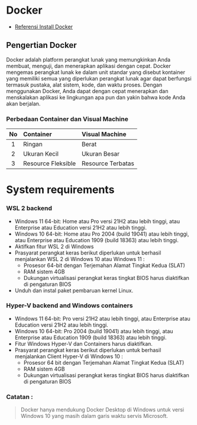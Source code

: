 # Docker

* [Referensi Install Docker](https://www.youtube.com/watch?v=TC07wXKodvQ&t=6s)

## Pengertian Docker

Docker adalah platform perangkat lunak yang memungkinkan Anda membuat, menguji, dan menerapkan aplikasi dengan cepat. Docker mengemas perangkat lunak ke dalam unit standar yang disebut kontainer yang memiliki semua yang diperlukan perangkat lunak agar dapat berfungsi termasuk pustaka, alat sistem, kode, dan waktu proses. Dengan menggunakan Docker, Anda dapat dengan cepat menerapkan dan menskalakan aplikasi ke lingkungan apa pun dan yakin bahwa kode Anda akan berjalan.

### Perbedaan Container dan Visual Machine
| No | Container | Visual Machine |
| :--: | :------- | :------------ |
| 1 | Ringan | Berat |
| 2 | Ukuran Kecil | Ukuran Besar |
| 3 | Resource Fleksible | Resource Terbatas |

# System requirements

### WSL 2 backend

- Windows 11 64-bit: Home atau Pro versi 21H2 atau lebih tinggi, atau Enterprise atau Education versi 21H2 atau lebih tinggi.
- Windows 10 64-bit: Home atau Pro 2004 (build 19041) atau lebih tinggi, atau Enterprise atau Education 1909 (build 18363) atau lebih tinggi.
- Aktifkan fitur WSL 2 di Windows
- Prasyarat perangkat keras berikut diperlukan untuk berhasil menjalankan WSL 2 di Windows 10 atau Windows 11 :
  - Prosesor 64-bit dengan Terjemahan Alamat Tingkat Kedua (SLAT)
  - RAM sistem 4GB
  - Dukungan virtualisasi perangkat keras tingkat BIOS harus diaktifkan di pengaturan BIOS
- Unduh dan instal paket pembaruan kernel Linux.

### Hyper-V backend and Windows containers

- Windows 11 64-bit: Pro versi 21H2 atau lebih tinggi, atau Enterprise atau Education versi 21H2 atau lebih tinggi.
- Windows 10 64-bit: Pro 2004 (build 19041) atau lebih tinggi, atau Enterprise atau Education 1909 (build 18363) atau lebih tinggi.
- Fitur Windows Hyper-V dan Containers harus diaktifkan.
- Prasyarat perangkat keras berikut diperlukan untuk berhasil menjalankan Client Hyper-V di Windows 10 :
  - Prosesor 64 bit dengan Terjemahan Alamat Tingkat Kedua (SLAT)
  - RAM sistem 4GB
  - Dukungan virtualisasi perangkat keras tingkat BIOS harus diaktifkan di pengaturan BIOS

### Catatan :
> Docker hanya mendukung Docker Desktop di Windows untuk versi Windows 10 yang masih dalam garis waktu servis Microsoft.

